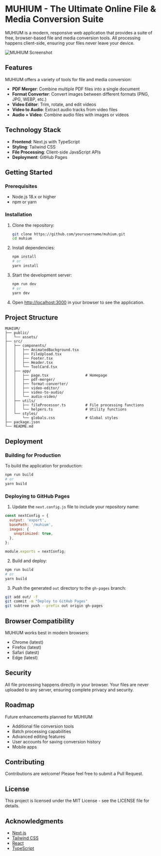 # MUHIUM - The Ultimate Online File & Media Conversion Suite

MUHIUM is a modern, responsive web application that provides a suite of free, browser-based file and media conversion tools. All processing happens client-side, ensuring your files never leave your device.

![MUHIUM Screenshot](https://via.placeholder.com/1200x600?text=MUHIUM+Screenshot)

## Features

MUHIUM offers a variety of tools for file and media conversion:

- **PDF Merger**: Combine multiple PDF files into a single document
- **Format Converter**: Convert images between different formats (PNG, JPG, WEBP, etc.)
- **Video Editor**: Trim, rotate, and edit videos
- **Video to Audio**: Extract audio tracks from video files
- **Audio + Video**: Combine audio files with images or videos

## Technology Stack

- **Frontend**: Next.js with TypeScript
- **Styling**: Tailwind CSS
- **File Processing**: Client-side JavaScript APIs
- **Deployment**: GitHub Pages

## Getting Started

### Prerequisites

- Node.js 18.x or higher
- npm or yarn

### Installation

1. Clone the repository:
   ```bash
   git clone https://github.com/yourusername/muhium.git
   cd muhium
   ```

2. Install dependencies:
   ```bash
   npm install
   # or
   yarn install
   ```

3. Start the development server:
   ```bash
   npm run dev
   # or
   yarn dev
   ```

4. Open [http://localhost:3000](http://localhost:3000) in your browser to see the application.

## Project Structure

```
MUHIUM/
├── public/
│   └── assets/
├── src/
│   ├── components/
│   │   ├── AnimatedBackground.tsx
│   │   ├── FileUpload.tsx
│   │   ├── Footer.tsx
│   │   ├── Header.tsx
│   │   └── ToolCard.tsx
│   ├── app/
│   │   ├── page.tsx                 # Homepage
│   │   ├── pdf-merger/
│   │   ├── format-converter/
│   │   ├── video-editor/
│   │   ├── video-to-audio/
│   │   └── audio-video/
│   ├── utils/
│   │   ├── fileProcessor.ts         # File processing functions
│   │   └── helpers.ts               # Utility functions
│   └── styles/
│       └── globals.css              # Global styles
├── package.json
└── README.md
```

## Deployment

### Building for Production

To build the application for production:

```bash
npm run build
# or
yarn build
```

### Deploying to GitHub Pages

1. Update the `next.config.js` file to include your repository name:

```js
const nextConfig = {
  output: 'export',
  basePath: '/muhium',
  images: {
    unoptimized: true,
  },
};

module.exports = nextConfig;
```

2. Build and deploy:

```bash
npm run build
# or
yarn build
```

3. Push the generated `out` directory to the `gh-pages` branch:

```bash
git add out/ -f
git commit -m "Deploy to GitHub Pages"
git subtree push --prefix out origin gh-pages
```

## Browser Compatibility

MUHIUM works best in modern browsers:

- Chrome (latest)
- Firefox (latest)
- Safari (latest)
- Edge (latest)

## Security

All file processing happens directly in your browser. Your files are never uploaded to any server, ensuring complete privacy and security.

## Roadmap

Future enhancements planned for MUHIUM:

- Additional file conversion tools
- Batch processing capabilities
- Advanced editing features
- User accounts for saving conversion history
- Mobile apps

## Contributing

Contributions are welcome! Please feel free to submit a Pull Request.

## License

This project is licensed under the MIT License - see the LICENSE file for details.

## Acknowledgments

- [Next.js](https://nextjs.org/)
- [Tailwind CSS](https://tailwindcss.com/)
- [React](https://reactjs.org/)
- [TypeScript](https://www.typescriptlang.org/)
